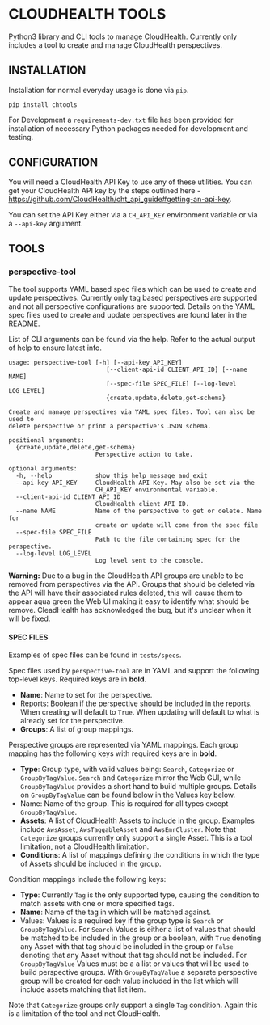 # CLOUDHEALTH TOOLS

Python3 library and CLI tools to manage CloudHealth. Currently only includes a tool to create and manage CloudHealth perspectives.

## INSTALLATION

Installation for normal everyday usage is done via `pip`.

```
pip install chtools
```

For Development a `requirements-dev.txt` file has been provided for installation of necessary Python packages needed for development and testing.

## CONFIGURATION

You will need a CloudHealth API Key to use any of these utilities. You can get your CloudHealth API key by the steps outlined here - https://github.com/CloudHealth/cht_api_guide#getting-an-api-key.

You can set the API Key either via a `CH_API_KEY` environment variable or via a `--api-key` argument.


## TOOLS

### perspective-tool

The tool supports YAML based spec files which can be used to create and update perspectives. Currently only tag based perspectives are supported and not all perspective configurations are supported. Details on the YAML spec files used to create and update perspectives are found later in the README.

List of CLI arguments can be found via the help. Refer to the actual output of help to ensure latest info.
```
usage: perspective-tool [-h] [--api-key API_KEY]
                           [--client-api-id CLIENT_API_ID] [--name NAME]
                           [--spec-file SPEC_FILE] [--log-level LOG_LEVEL]
                           {create,update,delete,get-schema}

Create and manage perspectives via YAML spec files. Tool can also be used to
delete perspective or print a perspective's JSON schema.

positional arguments:
  {create,update,delete,get-schema}
                        Perspective action to take.

optional arguments:
  -h, --help            show this help message and exit
  --api-key API_KEY     CloudHealth API Key. May also be set via the
                        CH_API_KEY environmental variable.
  --client-api-id CLIENT_API_ID
                        CloudHealth client API ID.
  --name NAME           Name of the perspective to get or delete. Name for
                        create or update will come from the spec file
  --spec-file SPEC_FILE
                        Path to the file containing spec for the perspective.
  --log-level LOG_LEVEL
                        Log level sent to the console.

```

**Warning:** Due to a bug in the CloudHealth API groups are unable to be removed from perspectives via the API. Groups that should be deleted via the API will have their associated rules deleted, this will cause them to appear aqua green the Web UI making it easy to identify what should be remove. CleadHealth has acknowledged the bug, but it's unclear when it will be fixed.

#### SPEC FILES
Examples of spec files can be found in `tests/specs`.

Spec files used by `perspective-tool` are in YAML and support the following top-level keys. Required keys are in **bold**.

 * **Name**: Name to set for the perspective.
 * Reports: Boolean if the perspective should be included in the reports. When creating will default to `True`. When updating will default to what is already set for the perspective.
 * **Groups**: A list of group mappings.

Perspective groups are represented via YAML mappings. Each group mapping has the following keys with required keys are in **bold**.

 * **Type**: Group type, with valid values being: `Search`, `Categorize` or `GroupByTagValue`. `Search` and `Categorize` mirror the Web GUI, while `GroupByTagValue` provides a short hand to build multiple groups. Details on `GroupByTagValue` can be found below in the Values key below.
 * Name: Name of the group. This is required for all types except `GroupByTagValue`.
 * **Assets**: A list of CloudHealth Assets to include in the group. Examples include `AwsAsset`, `AwsTaggableAsset` and `AwsEmrCluster`. Note that `Categorize` groups currently only support a single Asset. This is a tool limitation, not a CloudHealth limitation.
 * **Conditions**: A list of mappings defining the conditions in which the type of Assets should be included in the group.

Condition mappings include the following keys:

 * **Type**: Currently `Tag` is the only supported type, causing the condition to match assets with one or more specified tags.
 * **Name**: Name of the tag in which will be matched against.
 * Values: Values is a required key if the group type is `Search` or `GroupByTagValue`. For `Search` Values is either a list of values that should be matched to be included in the group or a boolean, with `True` denoting any Asset with that tag should be included in the group or `False` denoting that any Asset without that tag should not be included. For `GroupByTagValue` Values must be a a list or values that will be used to build perspective groups. With `GroupByTagValue` a separate perspective group will be created for each value included in the list which will include assets matching that list item.

 Note that `Categorize` groups only support a single `Tag` condition. Again this is a limitation of the tool and not CloudHealth.







